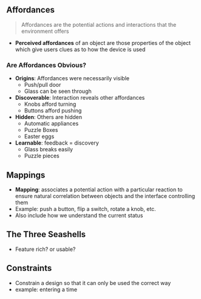 ## Affordances

> Affordances are the potential actions and interactions that the environment offers

- **Perceived affordances** of an object are those properties of the object which give users clues as to how the device is used
### Are Affordances Obvious?

- **Origins**: Affordances were necessarily visible
	- Push/pull door
	- Glass can be seen through
- **Discoverable**: Interaction reveals other affordances
	- Knobs afford turning
	- Buttons afford pushing
- **Hidden**: Others are hidden
	- Automatic appliances
	- Puzzle Boxes
	- Easter eggs
- **Learnable**: feedback = discovery
	- Glass breaks easily
	- Puzzle pieces

## Mappings

- **Mapping**: associates a potential action with a particular reaction to ensure natural correlation between objects and the interface controlling them
- Example: push a button, flip a switch, rotate a knob, etc. 
- Also include how we understand the current status

## The Three Seashells

- Feature rich? or usable?

## Constraints

- Constrain a design so that it can only be used the correct way
- example: entering a time